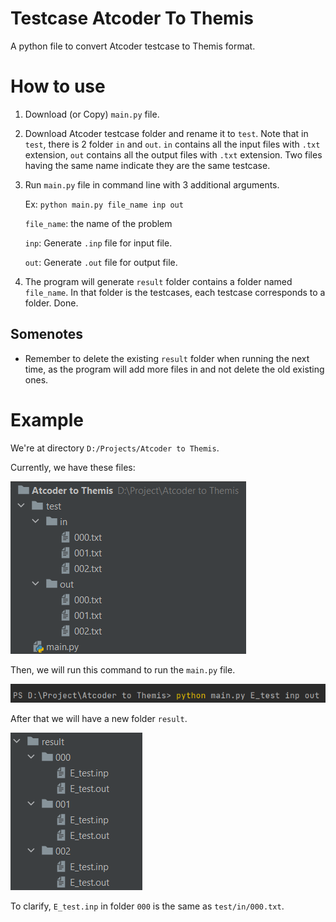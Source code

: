 # Testcase Atcoder To Themis

A python file to convert Atcoder testcase to Themis format.

# How to use

1. Download (or Copy) ``main.py`` file.

2. Download Atcoder testcase folder and rename it to ``test``. Note that in ``test``, there is 2 folder ``in`` and ``out``. ``in`` contains all the input files with ``.txt`` extension, ``out`` contains all the output files with ``.txt`` extension. 
Two files having the same name indicate they are the same testcase. 

3. Run ``main.py`` file in command line with 3 additional arguments. 

    Ex: ``python main.py file_name inp out``

    ``file_name``: the name of the problem

    ``inp``: Generate ``.inp`` file for input file.

    ``out``: Generate ``.out`` file for output file.

4. The program will generate ``result`` folder contains a folder named ``file_name``. In that folder is the testcases, each testcase corresponds to a folder. Done.

## Somenotes

- Remember to delete the existing ``result`` folder when running the next time, as the program will add more files in and not delete the old existing ones.

# Example

We're at directory ``D:/Projects/Atcoder to Themis``.

Currently, we have these files:

![](./example_pics/pic1.png)

Then, we will run this command to run the ``main.py`` file.

![](./example_pics/pic2.png)

After that we will have a new folder ``result``.

![](./example_pics/pic3.png)

To clarify, ``E_test.inp`` in folder ``000`` is the same as ``test/in/000.txt``.

